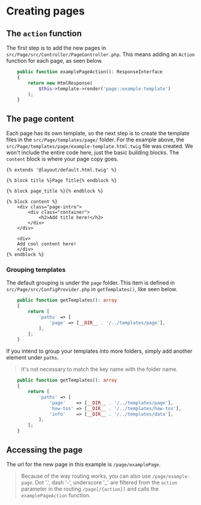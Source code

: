 # Creating pages

## The `action` function

The first step is to add the new pages in `src/Page/src/Controller/PageController.php`.
This means adding an `Action` function for each page, as seen below.

```php
    public function examplePageAction(): ResponseInterface
    {
        return new HtmlResponse(
            $this->template->render('page::example-template')
        );
    }
```

## The page content

Each page has its own template, so the next step is to create the template files in the `src/Page/templates/page/` folder.
For the example above, the `src/Page/templates/page/example-template.html.twig` file was created.
We won't include the entire code here, just the basic building blocks.
The `content` block is where your page copy goes.

```twig
{% extends '@layout/default.html.twig' %}

{% block title %}Page Title{% endblock %}

{% block page_title %}{% endblock %}

{% block content %}
    <div class="page-intro">
        <div class="container">
            <h2>Add title here!</h2>
        </div>
    </div>

    <div>
	Add cool content here!	
    </div>
{% endblock %}
```

### Grouping templates

The default grouping is under the `page` folder.
This item is defined in `src/Page/src/ConfigProvider.php` in `getTemplates()`, like seen below.

```php
    public function getTemplates(): array
    {
        return [
            'paths' => [
                'page' => [__DIR__ . '/../templates/page'],
            ],
        ];
    }
```

If you intend to group your templates into more folders, simply add another element under `paths`.

> It's not necessary to match the key name with the folder name.

```php
    public function getTemplates(): array
    {
        return [
            'paths' => [
                'page'    => [__DIR__ . '/../templates/page'],
                'how-tos' => [__DIR__ . '/../templates/how-tos'],
                'info'    => [__DIR__ . '/../templates/data'],
            ],
        ];
    }
```

## Accessing the page

The url for the new page in this example is `/page/examplePage`.

> Because of the way routing works, you can also use `/page/example-page`.
> Dot '.', dash '-', underscore '_' are filtered from the `action` parameter in the routing `/page[/{action}]` and calls the `examplePageAction` function.
